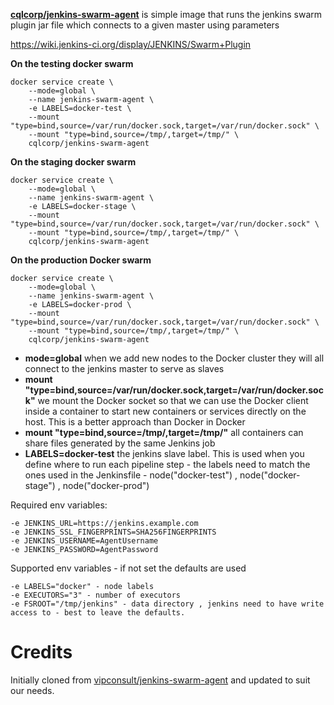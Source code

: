 
**[cqlcorp/jenkins-swarm-agent](https://hub.docker.com/r/cqlcorp/jenkins-swarm-agent)**  is simple image that runs the jenkins swarm plugin jar file which connects to a given master using parameters

https://wiki.jenkins-ci.org/display/JENKINS/Swarm+Plugin

**On the testing docker swarm**

	docker service create \
		--mode=global \
		--name jenkins-swarm-agent \
		-e LABELS=docker-test \
		--mount "type=bind,source=/var/run/docker.sock,target=/var/run/docker.sock" \
		--mount "type=bind,source=/tmp/,target=/tmp/" \
		cqlcorp/jenkins-swarm-agent

**On the staging docker swarm**

	docker service create \
		--mode=global \
		--name jenkins-swarm-agent \
		-e LABELS=docker-stage \
		--mount "type=bind,source=/var/run/docker.sock,target=/var/run/docker.sock" \
		--mount "type=bind,source=/tmp/,target=/tmp/" \
		cqlcorp/jenkins-swarm-agent
	
**On the production Docker swarm**

	docker service create \
		--mode=global \
		--name jenkins-swarm-agent \
		-e LABELS=docker-prod \
		--mount "type=bind,source=/var/run/docker.sock,target=/var/run/docker.sock" \
		--mount "type=bind,source=/tmp/,target=/tmp/" \
		cqlcorp/jenkins-swarm-agent
	
* **mode=global** when we add new nodes to the Docker cluster they will all connect to the jenkins master to serve as slaves
* **mount "type=bind,source=/var/run/docker.sock,target=/var/run/docker.sock"** we mount the Docker socket so that we can use the Docker client inside a container to start new containers or services directly on the host. This is a better approach than Docker in Docker
* **mount "type=bind,source=/tmp/,target=/tmp/"**  all containers can share files generated by the same Jenkins job
* **LABELS=docker-test**  the jenkins slave label. This is used when you define where to run each pipeline step - the labels need to match the ones used in the Jenkinsfile - node("docker-test") , node("docker-stage") , node("docker-prod")

Required env variables:

    -e JENKINS_URL=https://jenkins.example.com
    -e JENKINS_SSL_FINGERPRINTS=SHA256FINGERPRINTS
    -e JENKINS_USERNAME=AgentUsername
    -e JENKINS_PASSWORD=AgentPassword

Supported env variables - if not set the defaults are used

	-e LABELS="docker" - node labels
	-e EXECUTORS="3" - number of executors
	-e FSROOT="/tmp/jenkins" - data directory , jenkins need to have write access to - best to leave the defaults.


# Credits

Initially cloned from [vipconsult/jenkins-swarm-agent](https://github.com/vipconsult/dockerfiles/tree/master/jenkins-swarm-agent) and updated to suit our needs.

